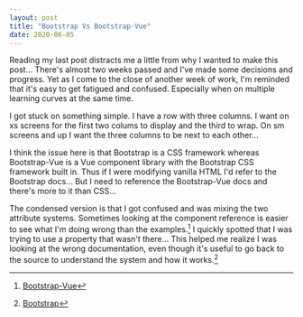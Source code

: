 ```yaml
---
layout: post
title: "Bootstrap Vs Bootstrap-Vue"
date: 2020-06-05
---
```


Reading my last post distracts me a little from why I wanted to make this post... There's almost two weeks passed and I've made some decisions and progress. Yet as I come to the close of another week of work, I'm reminded that it's easy to get fatigued and confused. Especially when on multiple learning curves at the same time.

I got stuck on something simple. I have a row with three columns. I want on xs screens for the first two colums to display and the third to wrap. On sm screens and up I want the three columns to be next to each other...

I think the issue here is that Bootstrap is a CSS framework whereas Bootstrap-Vue is a Vue component library with the Bootstrap CSS framework built in. Thus if I were modifying vanilla HTML I'd refer to the Bootstrap docs... But I need to reference the Bootstrap-Vue docs and there's more to it than CSS...

The condensed version is that I got confused and was mixing the two attribute systems. Sometimes looking at the component reference is easier to see what I'm doing wrong than the examples.[^1] I quickly spotted that I was trying to use a property that wasn't there... This helped me realize I was looking at the wrong documentation, even though it's useful to go back to the source to understand the system and how it works.[^2]

[^1]: [Bootstrap-Vue](https://bootstrap-vue.org/docs/components/layout#comp-ref-b-col)
[^2]: [Bootstrap](https://getbootstrap.com/docs/4.5/layout/grid/#column-wrapping)